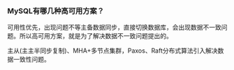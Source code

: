 ### MySQL有哪几种高可用方案？

可用性优先，出现问题不等主备数据同步，直接切换数据库，会出现数据不一致问题。所以高可用方案，就是为了解决数据不一致问题提出的。

主从(主主半同步复制)、MHA+多节点集群，Paxos、Raft分布式算法引入解决数据一致性问题。

